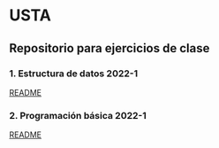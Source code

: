 # USTA
## Repositorio para ejercicios de clase


### 1. Estructura de datos 2022-1
[README](2022-1_estructura_datos/README.md)
### 2. Programación básica 2022-1
[README](2022-2_programacion_basica/README.md)